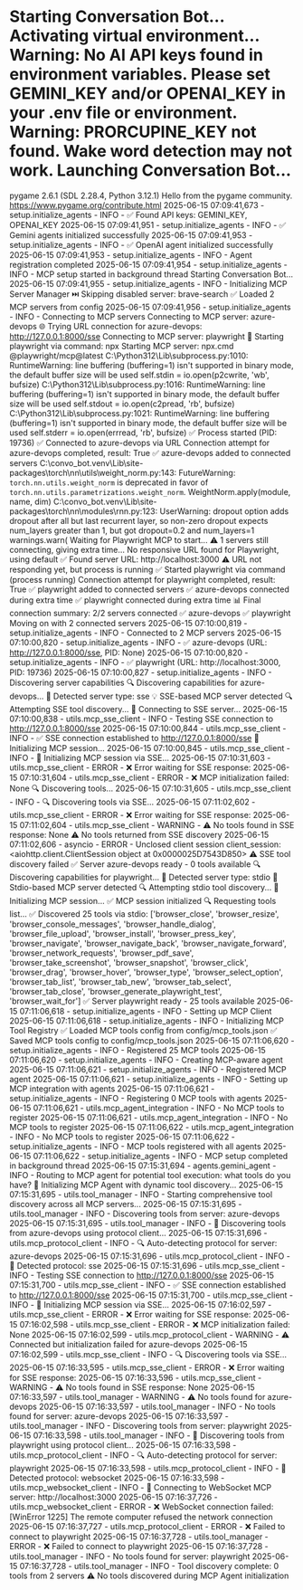 Starting Conversation Bot...
Activating virtual environment...
Warning: No AI API keys found in environment variables.
Please set GEMINI_KEY and/or OPENAI_KEY in your .env file or environment.
Warning: PRORCUPINE_KEY not found. Wake word detection may not work.
Launching Conversation Bot...
==================================================
pygame 2.6.1 (SDL 2.28.4, Python 3.12.1)
Hello from the pygame community. https://www.pygame.org/contribute.html
2025-06-15 07:09:41,673 - setup.initialize_agents - INFO - ✅ Found API keys: GEMINI_KEY, OPENAI_KEY
2025-06-15 07:09:41,951 - setup.initialize_agents - INFO - ✅ Gemini agents initialized successfully
2025-06-15 07:09:41,953 - setup.initialize_agents - INFO - ✅ OpenAI agent initialized successfully
2025-06-15 07:09:41,953 - setup.initialize_agents - INFO - Agent registration completed
2025-06-15 07:09:41,954 - setup.initialize_agents - INFO - MCP setup started in background thread
Starting Conversation Bot...
2025-06-15 07:09:41,955 - setup.initialize_agents - INFO - Initializing MCP Server Manager
⏭️ Skipping disabled server: brave-search
✅ Loaded 2 MCP servers from config
2025-06-15 07:09:41,956 - setup.initialize_agents - INFO - Connecting to MCP servers
Connecting to MCP server: azure-devops
🌐 Trying URL connection for azure-devops: http://127.0.0.1:8000/sse
Connecting to MCP server: playwright
🚀 Starting playwright via command: npx
Starting MCP server: npx.cmd @playwright/mcp@latest
C:\Python312\Lib\subprocess.py:1010: RuntimeWarning: line buffering (buffering=1) isn't supported in binary mode, the default buffer size will be used
  self.stdin = io.open(p2cwrite, 'wb', bufsize)
C:\Python312\Lib\subprocess.py:1016: RuntimeWarning: line buffering (buffering=1) isn't supported in binary mode, the default buffer size will be used
  self.stdout = io.open(c2pread, 'rb', bufsize)
C:\Python312\Lib\subprocess.py:1021: RuntimeWarning: line buffering (buffering=1) isn't supported in binary mode, the default buffer size will be used
  self.stderr = io.open(errread, 'rb', bufsize)
  ✅ Process started (PID: 19736)
✅ Connected to azure-devops via URL
Connection attempt for azure-devops completed, result: True
✅ azure-devops added to connected servers
C:\convo_bot\.venv\Lib\site-packages\torch\nn\utils\weight_norm.py:143: FutureWarning: `torch.nn.utils.weight_norm` is deprecated in favor of `torch.nn.utils.parametrizations.weight_norm`.
  WeightNorm.apply(module, name, dim)
C:\convo_bot\.venv\Lib\site-packages\torch\nn\modules\rnn.py:123: UserWarning: dropout option adds dropout after all but last recurrent layer, so non-zero dropout expects num_layers greater than 1, but got dropout=0.2 and num_layers=1
  warnings.warn(
  Waiting for Playwright MCP to start...
⚠️ 1 servers still connecting, giving extra time...
  No responsive URL found for Playwright, using default
✅ Found server URL: http://localhost:3000
⚠️ URL not responding yet, but process is running
✅ Started playwright via command (process running)
Connection attempt for playwright completed, result: True
✅ playwright added to connected servers
✅ azure-devops connected during extra time
✅ playwright connected during extra time
📊 Final connection summary: 2/2 servers connected
  ✅ azure-devops
  ✅ playwright
Moving on with 2 connected servers
2025-06-15 07:10:00,819 - setup.initialize_agents - INFO - Connected to 2 MCP servers
2025-06-15 07:10:00,820 - setup.initialize_agents - INFO -   ✅ azure-devops (URL: http://127.0.0.1:8000/sse, PID: None)
2025-06-15 07:10:00,820 - setup.initialize_agents - INFO -   ✅ playwright (URL: http://localhost:3000, PID: 19736)
2025-06-15 07:10:00,827 - setup.initialize_agents - INFO - Discovering server capabilities
🔍 Discovering capabilities for azure-devops...
  📡 Detected server type: sse
  💡 SSE-based MCP server detected
    🔍 Attempting SSE tool discovery...
    📡 Connecting to SSE server...
2025-06-15 07:10:00,838 - utils.mcp_sse_client - INFO - Testing SSE connection to http://127.0.0.1:8000/sse
2025-06-15 07:10:00,844 - utils.mcp_sse_client - INFO - ✅ SSE connection established to http://127.0.0.1:8000/sse
    🔧 Initializing MCP session...
2025-06-15 07:10:00,845 - utils.mcp_sse_client - INFO - 🔧 Initializing MCP session via SSE...
2025-06-15 07:10:31,603 - utils.mcp_sse_client - ERROR - ❌ Error waiting for SSE response:
2025-06-15 07:10:31,604 - utils.mcp_sse_client - ERROR - ❌ MCP initialization failed: None
    🔍 Discovering tools...
2025-06-15 07:10:31,605 - utils.mcp_sse_client - INFO - 🔍 Discovering tools via SSE...
2025-06-15 07:11:02,602 - utils.mcp_sse_client - ERROR - ❌ Error waiting for SSE response:
2025-06-15 07:11:02,604 - utils.mcp_sse_client - WARNING - ⚠️ No tools found in SSE response: None
    ⚠️ No tools returned from SSE discovery
2025-06-15 07:11:02,606 - asyncio - ERROR - Unclosed client session
client_session: <aiohttp.client.ClientSession object at 0x0000025D7543D850>
  ⚠️ SSE tool discovery failed
✅ Server azure-devops ready - 0 tools available
🔍 Discovering capabilities for playwright...
  📡 Detected server type: stdio
  💬 Stdio-based MCP server detected
    🔍 Attempting stdio tool discovery...
    🔧 Initializing MCP session...
    ✅ MCP session initialized
    🔍 Requesting tools list...
    ✅ Discovered 25 tools via stdio: ['browser_close', 'browser_resize', 'browser_console_messages', 'browser_handle_dialog', 'browser_file_upload', 'browser_install', 'browser_press_key', 'browser_navigate', 'browser_navigate_back', 'browser_navigate_forward', 'browser_network_requests', 'browser_pdf_save', 'browser_take_screenshot', 'browser_snapshot', 'browser_click', 'browser_drag', 'browser_hover', 'browser_type', 'browser_select_option', 'browser_tab_list', 'browser_tab_new', 'browser_tab_select', 'browser_tab_close', 'browser_generate_playwright_test', 'browser_wait_for']
✅ Server playwright ready - 25 tools available
2025-06-15 07:11:06,618 - setup.initialize_agents - INFO - Setting up MCP Client
2025-06-15 07:11:06,618 - setup.initialize_agents - INFO - Initializing MCP Tool Registry
✅ Loaded MCP tools config from config/mcp_tools.json
✅ Saved MCP tools config to config/mcp_tools.json
2025-06-15 07:11:06,620 - setup.initialize_agents - INFO - Registered 25 MCP tools
2025-06-15 07:11:06,620 - setup.initialize_agents - INFO - Creating MCP-aware agent
2025-06-15 07:11:06,621 - setup.initialize_agents - INFO - Registered MCP agent
2025-06-15 07:11:06,621 - setup.initialize_agents - INFO - Setting up MCP integration with agents
2025-06-15 07:11:06,621 - setup.initialize_agents - INFO - Registering 0 MCP tools with agents
2025-06-15 07:11:06,621 - utils.mcp_agent_integration - INFO - No MCP tools to register
2025-06-15 07:11:06,621 - utils.mcp_agent_integration - INFO - No MCP tools to register
2025-06-15 07:11:06,622 - utils.mcp_agent_integration - INFO - No MCP tools to register
2025-06-15 07:11:06,622 - setup.initialize_agents - INFO - MCP tools registered with all agents
2025-06-15 07:11:06,622 - setup.initialize_agents - INFO - MCP setup completed in background thread
2025-06-15 07:15:31,694 - agents.gemini_agent - INFO - Routing to MCP agent for potential tool execution: what tools do you have?
🔧 Initializing MCP Agent with dynamic tool discovery...
2025-06-15 07:15:31,695 - utils.tool_manager - INFO - Starting comprehensive tool discovery across all MCP servers...
2025-06-15 07:15:31,695 - utils.tool_manager - INFO - Discovering tools from server: azure-devops
2025-06-15 07:15:31,695 - utils.tool_manager - INFO - 🔧 Discovering tools from azure-devops using protocol client...
2025-06-15 07:15:31,696 - utils.mcp_protocol_client - INFO - 🔍 Auto-detecting protocol for server: azure-devops
2025-06-15 07:15:31,696 - utils.mcp_protocol_client - INFO - 📡 Detected protocol: sse
2025-06-15 07:15:31,696 - utils.mcp_sse_client - INFO - Testing SSE connection to http://127.0.0.1:8000/sse
2025-06-15 07:15:31,700 - utils.mcp_sse_client - INFO - ✅ SSE connection established to http://127.0.0.1:8000/sse
2025-06-15 07:15:31,700 - utils.mcp_sse_client - INFO - 🔧 Initializing MCP session via SSE...
2025-06-15 07:16:02,597 - utils.mcp_sse_client - ERROR - ❌ Error waiting for SSE response:
2025-06-15 07:16:02,598 - utils.mcp_sse_client - ERROR - ❌ MCP initialization failed: None
2025-06-15 07:16:02,599 - utils.mcp_protocol_client - WARNING - ⚠️ Connected but initialization failed for azure-devops
2025-06-15 07:16:02,599 - utils.mcp_sse_client - INFO - 🔍 Discovering tools via SSE...
2025-06-15 07:16:33,595 - utils.mcp_sse_client - ERROR - ❌ Error waiting for SSE response:
2025-06-15 07:16:33,596 - utils.mcp_sse_client - WARNING - ⚠️ No tools found in SSE response: None
2025-06-15 07:16:33,597 - utils.tool_manager - WARNING - ⚠️ No tools found for azure-devops
2025-06-15 07:16:33,597 - utils.tool_manager - INFO - No tools found for server: azure-devops
2025-06-15 07:16:33,597 - utils.tool_manager - INFO - Discovering tools from server: playwright
2025-06-15 07:16:33,598 - utils.tool_manager - INFO - 🔧 Discovering tools from playwright using protocol client...
2025-06-15 07:16:33,598 - utils.mcp_protocol_client - INFO - 🔍 Auto-detecting protocol for server: playwright
2025-06-15 07:16:33,598 - utils.mcp_protocol_client - INFO - 📡 Detected protocol: websocket
2025-06-15 07:16:33,598 - utils.mcp_websocket_client - INFO - 🔌 Connecting to WebSocket MCP server: http://localhost:3000
2025-06-15 07:16:37,726 - utils.mcp_websocket_client - ERROR - ❌ WebSocket connection failed: [WinError 1225] The remote computer refused the network connection
2025-06-15 07:16:37,727 - utils.mcp_protocol_client - ERROR - ❌ Failed to connect to playwright
2025-06-15 07:16:37,728 - utils.tool_manager - ERROR - ❌ Failed to connect to playwright
2025-06-15 07:16:37,728 - utils.tool_manager - INFO - No tools found for server: playwright
2025-06-15 07:16:37,728 - utils.tool_manager - INFO - Tool discovery complete: 0 tools from 2 servers
⚠️ No tools discovered during MCP Agent initialization
